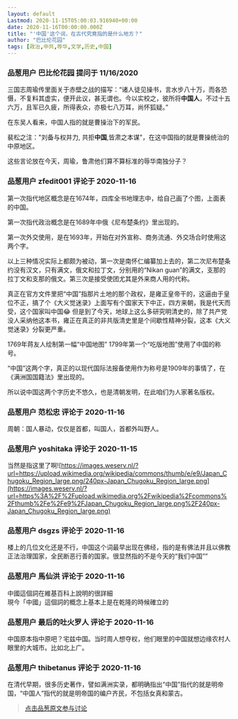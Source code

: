 ```yaml
---
layout: default
Lastmod: 2020-11-15T05:00:03.916940+00:00
date: 2020-11-16T00:00:00.000Z
title: "'中国'这个词，在古代究竟指的是什么地方？"
author: "巴比伦花园"
tags: [政治,中共,辱华,文学,历史,中国]
---
```



### 品葱用户 **巴比伦花园** 提问于 11/16/2020
    
三国志周瑜传里面关于赤壁之战的描写：“诸人徒见操书，言水步八十万，而各恐慑，不复料其虚实，便开此议，甚无谓也。今以实校之，彼所将**中国人**，不过十五六万，且军已久疲，所得表众，亦极七八万耳，尚怀狐疑。”  
  
在东吴人看来，中国人指的就是曹操治下的军民。  
  
裴松之注："刘备与权并力, 共拒**中国**,皆肃之本谋"，在这中国指的就是曹操统治的中原地区。  
  
这些言论放在今天，周瑜，鲁肃他们算不算标准的辱华南独分子？
    
                

### 品葱用户 **zfedit001** 评论于 2020-11-16
        
第一次指代地区概念是在1674年，四库全书地理志中，给自己画了个图，上面表的中国。  
  
第一次指代政治概念是在1689年中俄《尼布楚条约》里出现的。  
  
第一次外交使用，是在1693年，开始在对外宣称、商务流通、外交场合时使用这两个字。  
  
以上三种情况实际上都颇为被动，第一次是南怀仁编纂加上去的，第二次尼布楚条约没有汉文，只有满文，俄文和拉丁文，分别用的“Nikan guan”的满文，支那的拉丁文和支那的俄文。第三次是接受使团尤其是外来商人用的代称。  
  
真正在官方文件里把“中国”指那片土地的那个政权，是雍正皇帝干的，这逼由于皇位不正，搞了个《大义觉迷录》上面写有个国家天下中正，四方来朝，我是代天而受，这个国家叫中国😂 但是到了今天，地球上这么多研究明清史的，除了共产党没人采纳他这本书，雍正在真正的非共版清史里是个间歇性精神分裂，这本《大义觉迷录》分裂更严重。  
  
1769年蒋友人绘制第一幅“中国地图” 1799年第一个“吃版地图”使用了中国的称号。  
  
“中国”这两个字，真正的以现代国际法报备使用作为称号是1909年的事情了，在《满洲国国籍法》里出现的。  
  
所以说中国这两个字历史不悠久，也是清朝发明，在此咱们为人家著名版权。
        
                

### 品葱用户 **范松忠** 评论于 2020-11-16
        
周朝：国人暴动，仅仅是首都，叫国人，首都外叫野人。
        
                

### 品葱用户 **yoshitaka** 评论于 2020-11-15
        
当然是指这里了啊![https://images.weserv.nl/?url=https://upload.wikimedia.org/wikipedia/commons/thumb/e/e9/Japan_Chugoku_Region_large.png/240px-Japan_Chugoku_Region_large.png](https://images.weserv.nl/?url=https%3A%2F%2Fupload.wikimedia.org%2Fwikipedia%2Fcommons%2Fthumb%2Fe%2Fe9%2FJapan_Chugoku_Region_large.png%2F240px-Japan_Chugoku_Region_large.png)
        
                

### 品葱用户 **dsgzs** 评论于 2020-11-16
        
楼上的几位文化还是不行，中国这个词最早出现在佛经，指的是有佛法并且以佛教正法治理国家，全民断恶行善的国家。很显然指的不是今天的“我们中国””
        
                

### 品葱用户 **馬仙洪** 评论于 2020-11-16
        
中國這個詞在維基百科上說明的很詳細  
現今「中國」這個詞的概念上基本上是在乾隆的時候確立的
        
                

### 品葱用户 **最后的吐火罗人** 评论于 2020-11-16
        
中国原本指中原吧？宅兹中国。当时周人想夺权，他们眼里的中国就想边缘农村人眼里的大城市。比如北上广。
        
                

### 品葱用户 **thibetanus** 评论于 2020-11-16
        
在清代早期，很多历史著作，譬如满洲实录，都明确指出“中国”指代的就是明帝国，“中国人”指代的就是明帝国的编户齐民，不包括女真和蒙古。
        
                





> [点击品葱原文参与讨论](https://pincong.rocks/question/33530)

